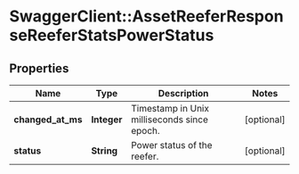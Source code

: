 # SwaggerClient::AssetReeferResponseReeferStatsPowerStatus

## Properties
Name | Type | Description | Notes
------------ | ------------- | ------------- | -------------
**changed_at_ms** | **Integer** | Timestamp in Unix milliseconds since epoch. | [optional] 
**status** | **String** | Power status of the reefer. | [optional] 


